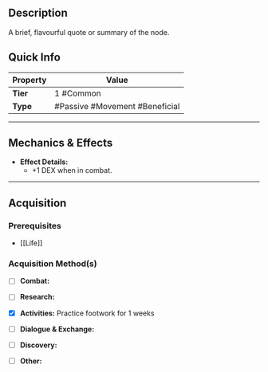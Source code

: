 ## Description
 A brief, flavourful quote or summary of the node.

## Quick Info
| Property | Value                          |
| -------- | ------------------------------ |
| **Tier** | 1 #Common                      |
| **Type** | #Passive #Movement #Beneficial |

---

## Mechanics & Effects
- **Effect Details:**
    - +1 DEX when in combat.

---

## Acquisition
### Prerequisites
- [[Life]]

### Acquisition Method(s)
- [ ] **Combat:** 
- [ ] **Research:** 
- [x] **Activities:** Practice footwork for 1 weeks
- [ ] **Dialogue & Exchange:** 
- [ ] **Discovery:** 
- [ ] **Other:** 

